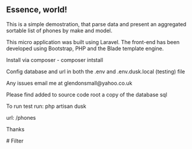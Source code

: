 ## Essence, world!

<p>This is a simple demostration, that parse data and present an aggregated sortable list of phones by make and model.</p>

<p>This micro application was built using Laravel. The front-end has been developed using Bootstrap, PHP and the Blade template engine.</p>

<p> Install via composer  -  composer intstall <p>
<p> Config database and url in both the .env and .env.dusk.local (testing) file</p>

<p>Any issues email me at glendonsmall@yahoo.co.uk</p>

<p>Please find added to source code root a copy of the database sql<p>


<p>To  run test run: php artisan dusk</p>

<p>url: <url_path>/phones

<p>Thanks</p># Filter
